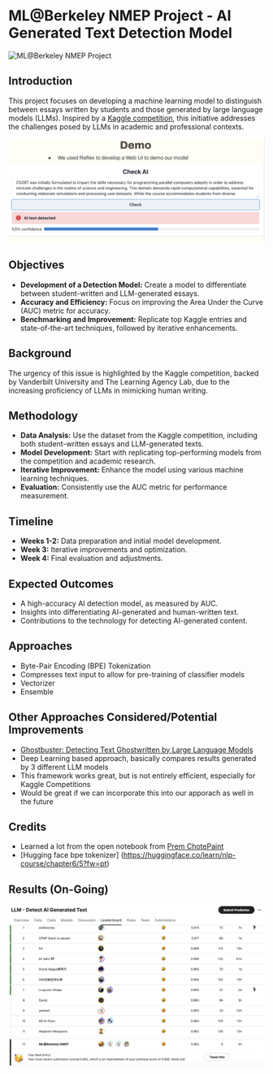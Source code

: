 # ML@Berkeley NMEP Project - AI Generated Text Detection Model

![ML@Berkeley NMEP Project](https://ml.berkeley.edu/static/media/mlab-logo-horizontal-small.3d4a6012.png)

## Introduction
This project focuses on developing a machine learning model to distinguish between essays written by students and those generated by large language models (LLMs). Inspired by a [Kaggle competition](https://www.kaggle.com/competitions/llm-detect-ai-generated-text), this initiative addresses the challenges posed by LLMs in academic and professional contexts.

![Demo](https://github.com/aakarshv1/llm-detect/blob/main/Demo%20pic.png)

## Objectives
- **Development of a Detection Model:** Create a model to differentiate between student-written and LLM-generated essays.
- **Accuracy and Efficiency:** Focus on improving the Area Under the Curve (AUC) metric for accuracy.
- **Benchmarking and Improvement:** Replicate top Kaggle entries and state-of-the-art techniques, followed by iterative enhancements.

## Background
The urgency of this issue is highlighted by the Kaggle competition, backed by Vanderbilt University and The Learning Agency Lab, due to the increasing proficiency of LLMs in mimicking human writing.

## Methodology
- **Data Analysis:** Use the dataset from the Kaggle competition, including both student-written essays and LLM-generated texts.
- **Model Development:** Start with replicating top-performing models from the competition and academic research.
- **Iterative Improvement:** Enhance the model using various machine learning techniques.
- **Evaluation:** Consistently use the AUC metric for performance measurement.

## Timeline
- **Weeks 1-2:** Data preparation and initial model development.
- **Week 3:** Iterative improvements and optimization.
- **Week 4:** Final evaluation and adjustments.

## Expected Outcomes
- A high-accuracy AI detection model, as measured by AUC.
- Insights into differentiating AI-generated and human-written text.
- Contributions to the technology for detecting AI-generated content.

## Approaches
- Byte-Pair Encoding (BPE) Tokenization
- Compresses text input to allow for pre-training of classifier models
- Vectorizer
- Ensemble

## Other Approaches Considered/Potential Improvements
- [Ghostbuster: Detecting Text Ghostwritten by Large Language Models](https://arxiv.org/abs/2305.15047)
- Deep Learning based approach, basically compares results generated by 3 different LLM models
- This framework works great, but is not entirely efficient, especially for Kaggle Competitions
- Would be great if we can incorporate this into our apporach as well in the future

## Credits
- Learned a lot from the open notebook from [Prem ChotePaint](https://www.kaggle.com/batprem)
- [Hugging face bpe tokenizer] (https://huggingface.co/learn/nlp-course/chapter6/5?fw=pt)
  
## Results (On-Going)
![Kaggle LeaderBoard](https://github.com/aakarshv1/llm-detect/blob/main/Kaggle%20Leaderboard.png)


